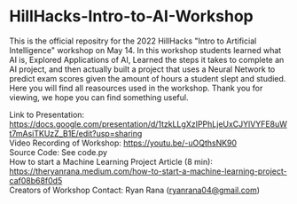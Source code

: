 # HillHacks-Intro-to-AI-Workshop

This is the official repositry for the 2022 HillHacks "Intro to Artificial Intelligence" workshop on May 14. In this workshop students learned what AI is, Explored Applications of AI, Learned the steps it takes to complete an AI project, and then actually built a project that uses a Neural Network to predict exam scores given the amount of hours a student slept and studied. Here you will find all reasources used in the workshop. Thank you for viewing, we hope you can find something useful.

Link to Presentation: https://docs.google.com/presentation/d/1tzkLLgXzIPPhLjeUxCJYlVYFE8uWt7mAsiTKUzZ_B1E/edit?usp=sharing
<br>
Video Recording of Workshop: https://youtu.be/-uOQthsNK90
<br>
Source Code: See code.py
<br>
How to start a Machine Learning Project Article (8 min): https://theryanrana.medium.com/how-to-start-a-machine-learning-project-caf08b68f0d5
<br>
Creators of Workshop Contact: Ryan Rana (ryanrana04@gmail.com)

